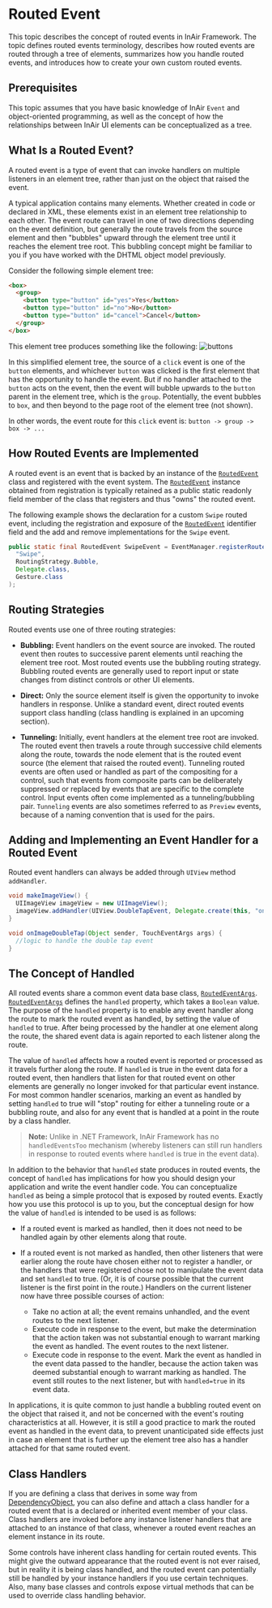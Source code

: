 # Routed Event

This topic describes the concept of routed events in InAir Framework. The topic defines routed events terminology, describes how routed events are routed through a tree of elements, summarizes how you handle routed events, and introduces how to create your own custom routed events.

## Prerequisites
This topic assumes that you have basic knowledge of InAir `Event` and object-oriented programming, as well as the concept of how the relationships between InAir UI elements can be conceptualized as a tree.  

## What Is a Routed Event?
A routed event is a type of event that can invoke handlers on multiple listeners in an element tree, rather than just on the object that raised the event.

A typical application contains many elements. Whether created in code or declared in XML, these elements exist in an element tree relationship to each other. The event route can travel in one of two directions depending on the event definition, but generally the route travels from the source element and then "bubbles" upward through the element tree until it reaches the element tree root. This bubbling concept might be familiar to you if you have worked with the DHTML object model previously.

Consider the following simple element tree:

```html
<box>
  <group>
    <button type="button" id="yes">Yes</button>
    <button type="button" id="no">No</button>
    <button type="button" id="cancel">Cancel</button>
  </group>
</box>
```

This element tree produces something like the following:
![buttons](http://oi57.tinypic.com/358dxer.jpg "Buttons")

In this simplified element tree, the source of a `click` event is one of the `button` elements, and whichever `button` was clicked is the first element that has the opportunity to handle the event. But if no handler attached to the `button` acts on the event, then the event will bubble upwards to the `button` parent in the element tree, which is the `group`. Potentially, the event bubbles to `box`, and then beyond to the page root of the element tree (not shown).

In other words, the event route for this `click` event is: `button -> group -> box -> ...`

## How Routed Events are Implemented

A routed event is an event that is backed by an instance of the [`RoutedEvent`][RoutedEvent] class and registered with the event system. The [`RoutedEvent`][RoutedEvent] instance obtained from registration is typically retained as a public static readonly field member of the class that registers and thus "owns" the routed event.

The following example shows the declaration for a custom `Swipe` routed event, including the registration and exposure of the [`RoutedEvent`][RoutedEvent] identifier field and the add and remove implementations for the `Swipe` event.

```java
public static final RoutedEvent SwipeEvent = EventManager.registerRoutedEvent(
  "Swipe", 
  RoutingStrategy.Bubble, 
  Delegate.class, 
  Gesture.class
);
```

[RoutedEvent]: http://developer.inair.tv/documents/inair/event/RoutedEvent.html

## Routing Strategies

Routed events use one of three routing strategies:

- **Bubbling:** Event handlers on the event source are invoked. The routed event then routes to successive parent elements until reaching the element tree root. Most routed events use the bubbling routing strategy. Bubbling routed events are generally used to report input or state changes from distinct controls or other UI elements.

- **Direct:** Only the source element itself is given the opportunity to invoke handlers in response. Unlike a standard event, direct routed events support class handling (class handling is explained in an upcoming section).

- **Tunneling:** Initially, event handlers at the element tree root are invoked. The routed event then travels a route through successive child elements along the route, towards the node element that is the routed event source (the element that raised the routed event). Tunneling routed events are often used or handled as part of the compositing for a control, such that events from composite parts can be deliberately suppressed or replaced by events that are specific to the complete control. Input events often come implemented as a tunneling/bubbling pair. `Tunneling` events are also sometimes referred to as `Preview` events, because of a naming convention that is used for the pairs.

## Adding and Implementing an Event Handler for a Routed Event

Routed event handlers can always be added through `UIView` method `addHandler`.

```java
void makeImageView() {
  UIImageView imageView = new UIImageView();
  imageView.addHandler(UIView.DoubleTapEvent, Delegate.create(this, "onImageDoubleTap", TouchEventArgs.class));
}

void onImageDoubleTap(Object sender, TouchEventArgs args) {
  //logic to handle the double tap event
}
```

## The Concept of Handled

All routed events share a common event data base class, [`RoutedEventArgs`][RoutedEventArgs]. [`RoutedEventArgs`][RoutedEventArgs] defines the `handled` property, which takes a `Boolean` value. The purpose of the `handled` property is to enable any event handler along the route to mark the routed event as handled, by setting the value of `handled` to true. After being processed by the handler at one element along the route, the shared event data is again reported to each listener along the route.

The value of `handled` affects how a routed event is reported or processed as it travels further along the route. If `handled` is true in the event data for a routed event, then handlers that listen for that routed event on other elements are generally no longer invoked for that particular event instance. For most common handler scenarios, marking an event as handled by setting `handled` to true will "stop" routing for either a tunneling route or a bubbling route, and also for any event that is handled at a point in the route by a class handler.

> **Note:** Unlike in .NET Framework, InAir Framework has no `handledEventsToo` mechanism (whereby listeners can still run handlers in response to routed events where `handled` is true in the event data).

In addition to the behavior that `handled` state produces in routed events, the concept of `handled` has implications for how you should design your application and write the event handler code. You can conceptualize `handled` as being a simple protocol that is exposed by routed events. Exactly how you use this protocol is up to you, but the conceptual design for how the value of `handled` is intended to be used is as follows:

- If a routed event is marked as handled, then it does not need to be handled again by other elements along that route.

- If a routed event is not marked as handled, then other listeners that were earlier along the route have chosen either not to register a handler, or the handlers that were registered chose not to manipulate the event data and set `handled` to true. (Or, it is of course possible that the current listener is the first point in the route.) Handlers on the current listener now have three possible courses of action:
  - Take no action at all; the event remains unhandled, and the event routes to the next listener.
  - Execute code in response to the event, but make the determination that the action taken was not substantial enough to warrant marking the event as handled. The event routes to the next listener.
  - Execute code in response to the event. Mark the event as handled in the event data passed to the handler, because the action taken was deemed substantial enough to warrant marking as handled. The event still routes to the next listener, but with `handled=true` in its event data.

In applications, it is quite common to just handle a bubbling routed event on the object that raised it, and not be concerned with the event's routing characteristics at all. However, it is still a good practice to mark the routed event as handled in the event data, to prevent unanticipated side effects just in case an element that is further up the element tree also has a handler attached for that same routed event.

[RoutedEventArgs]: http://developer.inair.tv/documents/inair/event/RoutedEventArgs.html

## Class Handlers

If you are defining a class that derives in some way from [DependencyObject][DependencyObject], you can also define and attach a class handler for a routed event that is a declared or inherited event member of your class. Class handlers are invoked before any instance listener handlers that are attached to an instance of that class, whenever a routed event reaches an element instance in its route.

Some controls have inherent class handling for certain routed events. This might give the outward appearance that the routed event is not ever raised, but in reality it is being class handled, and the routed event can potentially still be handled by your instance handlers if you use certain techniques. Also, many base classes and controls expose virtual methods that can be used to override class handling behavior.

[DependencyObject]: http://developer.inair.tv/documents/inair/data/DependencyObject.html